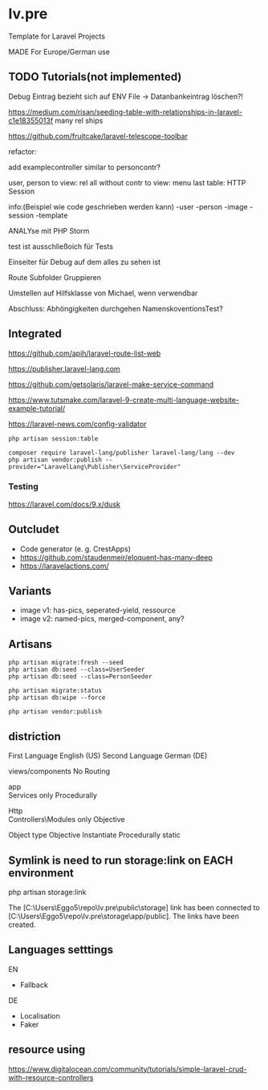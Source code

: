 # lv.pre

Template for Laravel Projects

MADE For Europe/German use

## TODO Tutorials(not implemented)

Debug Eintrag bezieht sich auf ENV File -> Datanbankeintrag löschen?!

<https://medium.com/risan/seeding-table-with-relationships-in-laravel-c1e18355013f>
many rel ships

<https://github.com/fruitcake/laravel-telescope-toolbar>

refactor:

add examplecontroller similar to personcontr?

user, person to view: rel
all without contr to view: menu
last table: HTTP Session

info:(Beispiel wie code geschrieben werden kann)
-user
-person
-image
-session
-template

ANALYse mit PHP Storm

test ist ausschließoich für Tests

Einseiter für Debug auf dem alles zu sehen ist

Route Subfolder Gruppieren

Umstellen auf Hilfsklasse von Michael, wenn verwendbar

Abschluss:
Abhöngigkeiten durchgehen
NamenskoventionsTest?

## Integrated

<https://github.com/apih/laravel-route-list-web>

<https://publisher.laravel-lang.com>

<https://github.com/getsolaris/laravel-make-service-command>

<https://www.tutsmake.com/laravel-9-create-multi-language-website-example-tutorial/>

<https://laravel-news.com/config-validator>

```terminal
php artisan session:table
```

```terminal
composer require laravel-lang/publisher laravel-lang/lang --dev
php artisan vendor:publish --provider="LaravelLang\Publisher\ServiceProvider"
```

### Testing

<https://laravel.com/docs/9.x/dusk>

## Outcludet

- Code generator (e. g. CrestApps)
- <https://github.com/staudenmeir/eloquent-has-many-deep>
- <https://laravelactions.com/>

## Variants

- image v1: has-pics, seperated-yield, ressource
- image v2: named-pics, merged-component, any?

## Artisans

```terminal
php artisan migrate:fresh --seed
php artisan db:seed --class=UserSeeder
php artisan db:seed --class=PersonSeeder
```

```terminal
php artisan migrate:status
php artisan db:wipe --force
```

```terminal
php artisan vendor:publish
```

## distriction

First Language English (US)
Second Language German (DE)

views/components No Routing

app\
Services only Procedurally

Http\
Controllers\Modules only Objective

Object type
Objective Instantiate
Procedurally static

## Symlink is need to run storage:link on EACH environment

php artisan storage:link

The [C:\Users\Eggo5\repo\lv.pre\public\storage] link has been connected to [C:\Users\Eggo5\repo\lv.pre\storage\app/public].
The links have been created.

## Languages setttings

EN

- Fallback

DE

- Localisation
- Faker

## resource using

<https://www.digitalocean.com/community/tutorials/simple-laravel-crud-with-resource-controllers>
